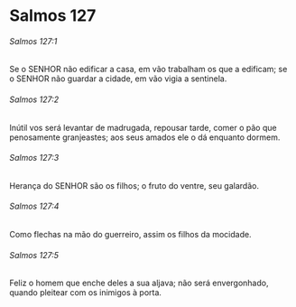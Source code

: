 # Salmos 127

###### Salmos 127:1

Se o SENHOR não edificar a casa, em vão trabalham os que a edificam; se o SENHOR não guardar a cidade, em vão vigia a sentinela.

###### Salmos 127:2

Inútil vos será levantar de madrugada, repousar tarde, comer o pão que penosamente granjeastes; aos seus amados ele o dá enquanto dormem.

###### Salmos 127:3

Herança do SENHOR são os filhos; o fruto do ventre, seu galardão.

###### Salmos 127:4

Como flechas na mão do guerreiro, assim os filhos da mocidade.

###### Salmos 127:5

Feliz o homem que enche deles a sua aljava; não será envergonhado, quando pleitear com os inimigos à porta.

